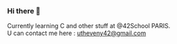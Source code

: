 ### Hi there 👋

Currently learning C and other stuff at @42School PARIS.</br>
U can contact me here : utheveny42@gmail.com
